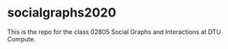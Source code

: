 # socialgraphs2020

This is the repo for the class 02805 Social Graphs and Interactions at DTU Compute.
